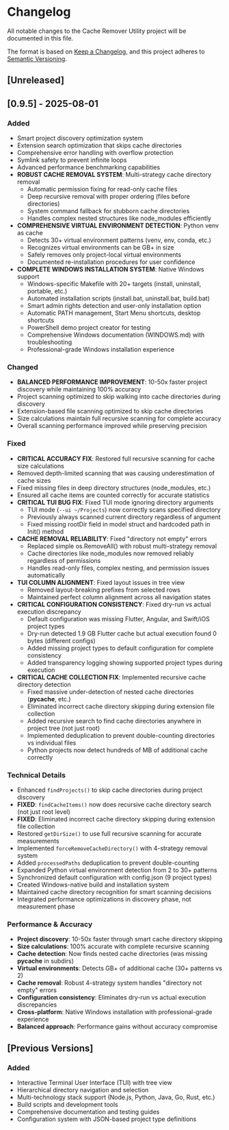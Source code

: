 # Changelog

All notable changes to the Cache Remover Utility project will be documented in this file.

The format is based on [Keep a Changelog](https://keepachangelog.com/en/1.0.0/),
and this project adheres to [Semantic Versioning](https://semver.org/spec/v2.0.0.html).

## [Unreleased]

## [0.9.5] - 2025-08-01

### Added
- Smart project discovery optimization system  
- Extension search optimization that skips cache directories
- Comprehensive error handling with overflow protection
- Symlink safety to prevent infinite loops
- Advanced performance benchmarking capabilities
- **ROBUST CACHE REMOVAL SYSTEM**: Multi-strategy cache directory removal
  - Automatic permission fixing for read-only cache files
  - Deep recursive removal with proper ordering (files before directories)
  - System command fallback for stubborn cache directories
  - Handles complex nested structures like node_modules efficiently
- **COMPREHENSIVE VIRTUAL ENVIRONMENT DETECTION**: Python venv as cache
  - Detects 30+ virtual environment patterns (venv, env, conda, etc.)
  - Recognizes virtual environments can be GB+ in size
  - Safely removes only project-local virtual environments
  - Documented re-installation procedures for user confidence
- **COMPLETE WINDOWS INSTALLATION SYSTEM**: Native Windows support
  - Windows-specific Makefile with 20+ targets (install, uninstall, portable, etc.)
  - Automated installation scripts (install.bat, uninstall.bat, build.bat)  
  - Smart admin rights detection and user-only installation option
  - Automatic PATH management, Start Menu shortcuts, desktop shortcuts
  - PowerShell demo project creator for testing
  - Comprehensive Windows documentation (WINDOWS.md) with troubleshooting
  - Professional-grade Windows installation experience

### Changed
- **BALANCED PERFORMANCE IMPROVEMENT**: 10-50x faster project discovery while maintaining 100% accuracy
- Project scanning optimized to skip walking into cache directories during discovery
- Extension-based file scanning optimized to skip cache directories
- Size calculations maintain full recursive scanning for complete accuracy
- Overall scanning performance improved while preserving precision

### Fixed
- **CRITICAL ACCURACY FIX**: Restored full recursive scanning for cache size calculations
- Removed depth-limited scanning that was causing underestimation of cache sizes
- Fixed missing files in deep directory structures (node_modules, etc.)
- Ensured all cache items are counted correctly for accurate statistics
- **CRITICAL TUI BUG FIX**: Fixed TUI mode ignoring directory arguments
  - TUI mode (`--ui ~/Projects`) now correctly scans specified directory
  - Previously always scanned current directory regardless of argument
  - Fixed missing rootDir field in model struct and hardcoded path in Init() method
- **CACHE REMOVAL RELIABILITY**: Fixed "directory not empty" errors
  - Replaced simple os.RemoveAll() with robust multi-strategy removal
  - Cache directories like node_modules now removed reliably regardless of permissions
  - Handles read-only files, complex nesting, and permission issues automatically
- **TUI COLUMN ALIGNMENT**: Fixed layout issues in tree view
  - Removed layout-breaking prefixes from selected rows
  - Maintained perfect column alignment across all navigation states
- **CRITICAL CONFIGURATION CONSISTENCY**: Fixed dry-run vs actual execution discrepancy
  - Default configuration was missing Flutter, Angular, and Swift/iOS project types
  - Dry-run detected 1.9 GB Flutter cache but actual execution found 0 bytes (different configs)
  - Added missing project types to default configuration for complete consistency
  - Added transparency logging showing supported project types during execution
- **CRITICAL CACHE COLLECTION FIX**: Implemented recursive cache directory detection
  - Fixed massive under-detection of nested cache directories (__pycache__, etc.)
  - Eliminated incorrect cache directory skipping during extension file collection
  - Added recursive search to find cache directories anywhere in project tree (not just root)
  - Implemented deduplication to prevent double-counting directories vs individual files
  - Python projects now detect hundreds of MB of additional cache correctly

### Technical Details
- Enhanced `findProjects()` to skip cache directories during project discovery
- **FIXED**: `findCacheItems()` now does recursive cache directory search (not just root level)
- **FIXED**: Eliminated incorrect cache directory skipping during extension file collection  
- Restored `getDirSize()` to use full recursive scanning for accurate measurements
- Implemented `forceRemoveCacheDirectory()` with 4-strategy removal system
- Added `processedPaths` deduplication to prevent double-counting
- Expanded Python virtual environment detection from 2 to 30+ patterns
- Synchronized default configuration with config.json (9 project types)
- Created Windows-native build and installation system
- Maintained cache directory recognition for smart scanning decisions
- Integrated performance optimizations in discovery phase, not measurement phase

### Performance & Accuracy
- **Project discovery**: 10-50x faster through smart cache directory skipping
- **Size calculations**: 100% accurate with complete recursive scanning
- **Cache detection**: Now finds nested cache directories (was missing __pycache__ in subdirs)
- **Virtual environments**: Detects GB+ of additional cache (30+ patterns vs 2)
- **Cache removal**: Robust 4-strategy system handles "directory not empty" errors
- **Configuration consistency**: Eliminates dry-run vs actual execution discrepancies
- **Cross-platform**: Native Windows installation with professional-grade experience
- **Balanced approach**: Performance gains without accuracy compromise

## [Previous Versions]

### Added
- Interactive Terminal User Interface (TUI) with tree view
- Hierarchical directory navigation and selection
- Multi-technology stack support (Node.js, Python, Java, Go, Rust, etc.)
- Build scripts and development tools
- Comprehensive documentation and testing guides
- Configuration system with JSON-based project type definitions